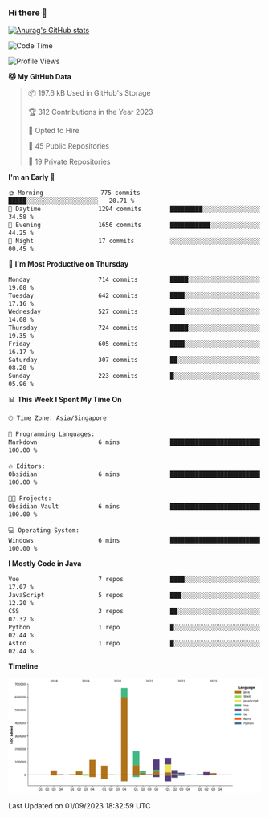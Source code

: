 ### Hi there 👋

[![Anurag's GitHub stats](https://github-readme-stats.vercel.app/api?username=xiumu2017&show_icons=true&theme=radical)](https://github.com/anuraghazra/github-readme-stats)

<!--
**xiumu2017/xiumu2017** is a ✨ _special_ ✨ repository because its `README.md` (this file) appears on your GitHub profile.

Here are some ideas to get you started:

- 🔭 I’m currently working on ...
- 🌱 I’m currently learning ...
- 👯 I’m looking to collaborate on ...
- 🤔 I’m looking for help with ...
- 💬 Ask me about ...
- 📫 How to reach me: ...
- 😄 Pronouns: ...
- ⚡ Fun fact: ...
-->

<!--START_SECTION:waka-->
![Code Time](http://img.shields.io/badge/Code%20Time-1%2C684%20hrs%204%20mins-blue)

![Profile Views](http://img.shields.io/badge/Profile%20Views-2-blue)

**🐱 My GitHub Data** 

> 📦 197.6 kB Used in GitHub's Storage 
 > 
> 🏆 312 Contributions in the Year 2023
 > 
> 💼 Opted to Hire
 > 
> 📜 45 Public Repositories 
 > 
> 🔑 19 Private Repositories 
 > 
**I'm an Early 🐤** 

```text
🌞 Morning                775 commits         █████░░░░░░░░░░░░░░░░░░░░   20.71 % 
🌆 Daytime                1294 commits        █████████░░░░░░░░░░░░░░░░   34.58 % 
🌃 Evening                1656 commits        ███████████░░░░░░░░░░░░░░   44.25 % 
🌙 Night                  17 commits          ░░░░░░░░░░░░░░░░░░░░░░░░░   00.45 % 
```
📅 **I'm Most Productive on Thursday** 

```text
Monday                   714 commits         █████░░░░░░░░░░░░░░░░░░░░   19.08 % 
Tuesday                  642 commits         ████░░░░░░░░░░░░░░░░░░░░░   17.16 % 
Wednesday                527 commits         ████░░░░░░░░░░░░░░░░░░░░░   14.08 % 
Thursday                 724 commits         █████░░░░░░░░░░░░░░░░░░░░   19.35 % 
Friday                   605 commits         ████░░░░░░░░░░░░░░░░░░░░░   16.17 % 
Saturday                 307 commits         ██░░░░░░░░░░░░░░░░░░░░░░░   08.20 % 
Sunday                   223 commits         █░░░░░░░░░░░░░░░░░░░░░░░░   05.96 % 
```


📊 **This Week I Spent My Time On** 

```text
🕑︎ Time Zone: Asia/Singapore

💬 Programming Languages: 
Markdown                 6 mins              █████████████████████████   100.00 % 

🔥 Editors: 
Obsidian                 6 mins              █████████████████████████   100.00 % 

🐱‍💻 Projects: 
Obsidian Vault           6 mins              █████████████████████████   100.00 % 

💻 Operating System: 
Windows                  6 mins              █████████████████████████   100.00 % 
```

**I Mostly Code in Java** 

```text
Vue                      7 repos             ████░░░░░░░░░░░░░░░░░░░░░   17.07 % 
JavaScript               5 repos             ███░░░░░░░░░░░░░░░░░░░░░░   12.20 % 
CSS                      3 repos             ██░░░░░░░░░░░░░░░░░░░░░░░   07.32 % 
Python                   1 repo              █░░░░░░░░░░░░░░░░░░░░░░░░   02.44 % 
Astro                    1 repo              █░░░░░░░░░░░░░░░░░░░░░░░░   02.44 % 
```



**Timeline**

![Lines of Code chart](https://raw.githubusercontent.com/xiumu2017/xiumu2017/main/assets/bar_graph.png)


 Last Updated on 01/09/2023 18:32:59 UTC
<!--END_SECTION:waka-->
